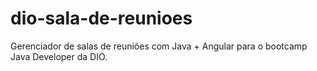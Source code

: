 # dio-sala-de-reunioes
Gerenciador de salas de reuniões com Java + Angular para o bootcamp Java Developer da DIO.

